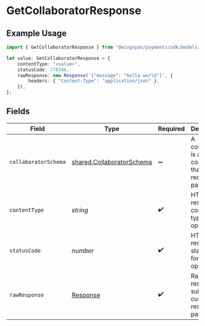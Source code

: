 # GetCollaboratorResponse

## Example Usage

```typescript
import { GetCollaboratorResponse } from "@wingspan/payments/sdk/models/operations";

let value: GetCollaboratorResponse = {
    contentType: "<value>",
    statusCode: 778346,
    rawResponse: new Response('{"message": "hello world"}', {
        headers: { "Content-Type": "application/json" },
    }),
};
```

## Fields

| Field                                                                         | Type                                                                          | Required                                                                      | Description                                                                   |
| ----------------------------------------------------------------------------- | ----------------------------------------------------------------------------- | ----------------------------------------------------------------------------- | ----------------------------------------------------------------------------- |
| `collaboratorSchema`                                                          | [shared.CollaboratorSchema](../../../sdk/models/shared/collaboratorschema.md) | :heavy_minus_sign:                                                            | A collaborator is a contractor that can receive payments                      |
| `contentType`                                                                 | *string*                                                                      | :heavy_check_mark:                                                            | HTTP response content type for this operation                                 |
| `statusCode`                                                                  | *number*                                                                      | :heavy_check_mark:                                                            | HTTP response status code for this operation                                  |
| `rawResponse`                                                                 | [Response](https://developer.mozilla.org/en-US/docs/Web/API/Response)         | :heavy_check_mark:                                                            | Raw HTTP response; suitable for custom response parsing                       |